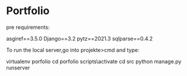 # Portfolio
pre requirements: 

asgiref==3.5.0
Django==3.2
pytz==2021.3
sqlparse==0.4.2


To run the local server,go into projekte>cmd and type:

virtualenv porfolio
cd porfolio
scripts\activate
cd src
python manage.py runserver
